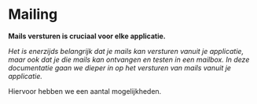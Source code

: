 # Mailing

**Mails versturen is cruciaal voor elke applicatie.** 

*Het is enerzijds belangrijk dat je mails kan versturen vanuit je applicatie, maar ook dat je die mails kan ontvangen en testen in een mailbox. In deze documentatie gaan we dieper in op het versturen van mails vanuit je applicatie.*

Hiervoor hebben we een aantal mogelijkheden.

